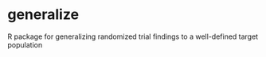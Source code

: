 # generalize
R package for generalizing randomized trial findings to a well-defined target population

